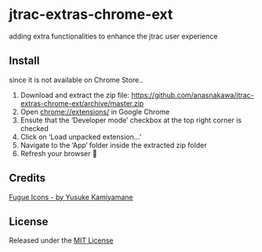 jtrac-extras-chrome-ext
=======================

adding extra functionalities to enhance the jtrac user experience

## Install

since it is not available on Chrome Store.. 

1.	Download and extract the zip file: https://github.com/anasnakawa/jtrac-extras-chrome-ext/archive/master.zip
1.	Open [chrome://extensions/](chrome://extensions/) in Google Chrome
1.	Ensute that the ‘Developer mode’ checkbox at the top right corner is checked
1.	Click on ‘Load unpacked extension…’
1.	Navigate to the ‘App‘ folder inside the extracted zip folder 
1.	Refresh your browser 

## Credits

[Fugue Icons - by Yusuke Kamiyamane](http://p.yusukekamiyamane.com/)

## License
Released under the [MIT License](http://www.opensource.org/licenses/mit-license.php)